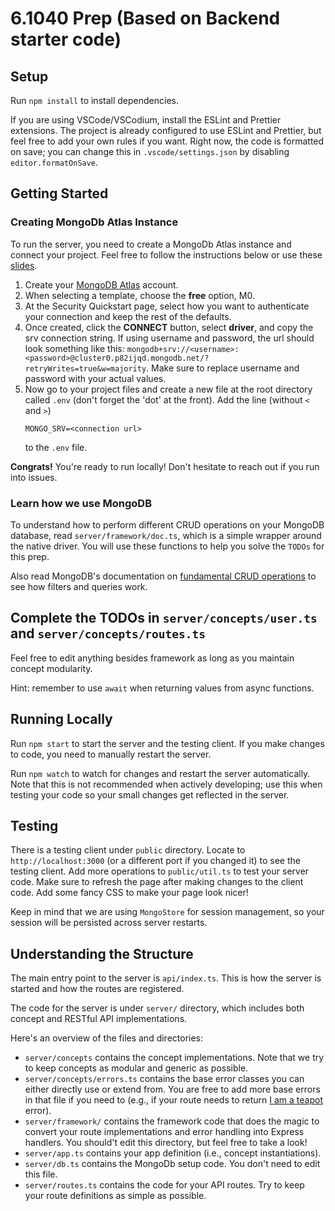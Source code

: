 # 6.1040 Prep (Based on Backend starter code)

## Setup

Run `npm install` to install dependencies.

If you are using VSCode/VSCodium, install the ESLint and Prettier extensions.
The project is already configured to use ESLint and Prettier,
but feel free to add your own rules if you want.
Right now, the code is formatted on save; you can change this in `.vscode/settings.json`
by disabling `editor.formatOnSave`.

## Getting Started

### Creating MongoDb Atlas Instance
To run the server, you need to create a MongoDb Atlas instance and connect your project. Feel free to follow the instructions below or use these [slides](https://docs.google.com/presentation/d/1HJ4Lz1a2IH5oKu21fQGYgs8G2irtMqnVI9vWDheGfKM/edit?usp=sharing).
1. Create your [MongoDB Atlas](https://www.mongodb.com/cloud/atlas/register) account.
2. When selecting a template, choose the __free__ option, M0. 
3. At the Security Quickstart page, select how you want to authenticate your connection and keep the rest of the defaults.
4. Once created, click the __CONNECT__ button, select __driver__, and copy the srv connection string. If using username and password, the url should look something like this: `mongodb+srv://<username>:<password>@cluster0.p82ijqd.mongodb.net/?retryWrites=true&w=majority`. Make sure to replace username and password with your actual values.
5. Now go to your project files and create a new file at the root directory called `.env` (don't forget the 'dot' at the front). Add the line (without `<` and `>`)
    ```
    MONGO_SRV=<connection url>
    ```
    to the `.env` file. 

__Congrats!__ You're ready to run locally! Don't hesitate to reach out if you run into issues. 

### Learn how we use MongoDB

To understand how to perform different CRUD operations on your MongoDB database, read `server/framework/doc.ts`, which is a simple wrapper around the native driver. You will use these functions to help you solve the `TODOs` for this prep.

Also read MongoDB's documentation on [fundamental CRUD operations](https://www.mongodb.com/docs/drivers/node/current/fundamentals/crud/) to see how filters and queries work.

## Complete the TODOs in `server/concepts/user.ts` and `server/concepts/routes.ts`

Feel free to edit anything besides framework as long as you maintain concept modularity. 

Hint: remember to use `await` when returning values from async functions.

## Running Locally

Run `npm start` to start the server and the testing client.
If you make changes to code, you need to manually restart the server.

Run `npm watch` to watch for changes and restart the server automatically.
Note that this is not recommended when actively developing;
use this when testing your code so your small changes get reflected in the server.

## Testing

There is a testing client under `public` directory.
Locate to `http://localhost:3000` (or a different port if you changed it) to see the testing client.
Add more operations to `public/util.ts` to test your server code.
Make sure to refresh the page after making changes to the client code.
Add some fancy CSS to make your page look nicer!

Keep in mind that we are using `MongoStore` for session management,
so your session will be persisted across server restarts.

## Understanding the Structure

The main entry point to the server is `api/index.ts`.
This is how the server is started and how the routes are registered.

The code for the server is under `server/` directory,
which includes both concept and RESTful API implementations.

Here's an overview of the files and directories:
- `server/concepts` contains the concept implementations.
Note that we try to keep concepts as modular and generic as possible.
- `server/concepts/errors.ts` contains the base error classes you can
either directly use or extend from. You are free to add more base errors
in that file if you need to
(e.g., if your route needs to return [I am a teapot](https://developer.mozilla.org/en-US/docs/Web/HTTP/Status/418) error).
- `server/framework/` contains the framework code that does the magic to convert your
route implementations and error handling into Express handlers.
You should't edit this directory, but feel free to take a look!
- `server/app.ts` contains your app definition (i.e., concept instantiations).
- `server/db.ts` contains the MongoDb setup code. You don't need to edit this file.
- `server/routes.ts` contains the code for your API routes.
Try to keep your route definitions as simple as possible.
